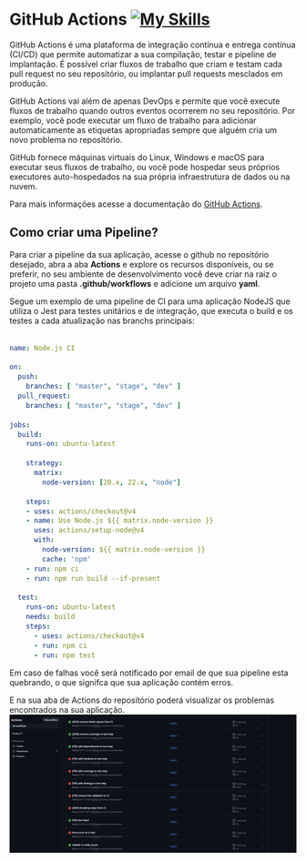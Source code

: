 # GitHub Actions [![My Skills](https://skillicons.dev/icons?i=githubactions)](https://skillicons.dev)
GitHub Actions é uma plataforma de integração contínua e entrega contínua (CI/CD) que permite automatizar a sua compilação, testar e pipeline de implantação. É possível criar fluxos de trabalho que criam e testam cada pull request no seu repositório, ou implantar pull requests mesclados em produção.

GitHub Actions vai além de apenas DevOps e permite que você execute fluxos de trabalho quando outros eventos ocorrerem no seu repositório. Por exemplo, você pode executar um fluxo de trabalho para adicionar automaticamente as etiquetas apropriadas sempre que alguém cria um novo problema no repositório.

GitHub fornece máquinas virtuais do Linux, Windows e macOS para executar seus fluxos de trabalho, ou você pode hospedar seus próprios executores auto-hospedados na sua própria infraestrutura de dados ou na nuvem.

Para mais informações acesse a documentação do [GitHub Actions]("https://docs.github.com/pt/actions/about-github-actions/understanding-github-actions).

## Como criar uma Pipeline?
Para criar a pipeline da sua aplicação, acesse o github no repositório desejado, abra a aba **Actions** e explore os recursos disponíveis, ou se preferir, no seu ambiente de desenvolvimento você deve criar na raiz o projeto uma pasta **.github/workflows** e adicione um arquivo **yaml**.

Segue um exemplo de uma pipeline de CI para uma aplicação NodeJS que utiliza o Jest para testes unitários e de integração, que executa o build e os testes a cada atualização nas branchs principais:

```yaml

name: Node.js CI

on:
  push:
    branches: [ "master", "stage", "dev" ]
  pull_request:
    branches: [ "master", "stage", "dev" ]

jobs:
  build:
    runs-on: ubuntu-latest

    strategy:
      matrix:
        node-version: [20.x, 22.x, "node"]

    steps:
    - uses: actions/checkout@v4
    - name: Use Node.js ${{ matrix.node-version }}
      uses: actions/setup-node@v4
      with:
        node-version: ${{ matrix.node-version }}
        cache: 'npm'
    - run: npm ci
    - run: npm run build --if-present

  test:
    runs-on: ubuntu-latest
    needs: build
    steps:
      - uses: actions/checkout@v4
      - run: npm ci
      - run: npm test
```

Em caso de falhas você será notificado por email de que sua pipeline esta quebrando, o que signifca que sua aplicação contém erros.

E na sua aba de Actions do repositório poderá visualizar os problemas encontrados na sua aplicação.
![results](image.png)